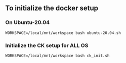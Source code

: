 ## To initialize the docker setup
### On Ubuntu-20.04
`WORKSPACE=/local/mnt/workspace bash ubuntu-20.04.sh`

### Initialize the CK setup for ALL OS 
`WORKSPACE=/local/mnt/workspace bash ck_init.sh`

